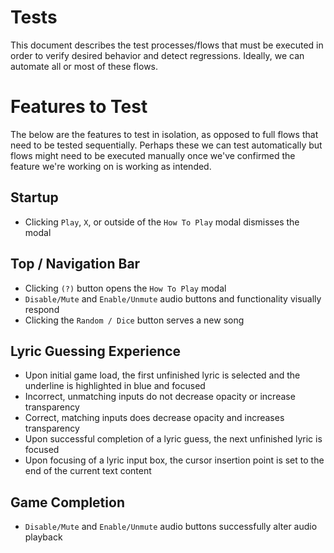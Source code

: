 # Tests

This document describes the test processes/flows that must be executed in order to verify desired behavior and detect regressions. Ideally, we can automate all or most of these flows.

# Features to Test

The below are the features to test in isolation, as opposed to full flows that need to be tested sequentially. Perhaps these we can test automatically but flows might need to be executed manually once we've confirmed the feature we're working on is working as intended.

## Startup

- Clicking `Play`, `X`, or outside of the `How To Play` modal dismisses the modal

## Top / Navigation Bar

- Clicking `(?)` button opens the `How To Play` modal
- `Disable/Mute` and `Enable/Unmute` audio buttons and functionality visually respond
- Clicking the `Random / Dice` button serves a new song

## Lyric Guessing Experience

- Upon initial game load, the first unfinished lyric is selected and the underline is highlighted in blue and focused
- Incorrect, unmatching inputs do not decrease opacity or increase transparency
- Correct, matching inputs does decrease opacity and increases transparency
- Upon successful completion of a lyric guess, the next unfinished lyric is focused
- Upon focusing of a lyric input box, the cursor insertion point is set to the end of the current text content

## Game Completion

- `Disable/Mute` and `Enable/Unmute` audio buttons successfully alter audio playback